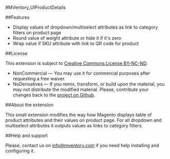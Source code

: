 #MVentory_UIProductDetails

##Features

* Display values of dropdown/multiselect attributes as link to category filters
on product page
* Round value of weight attribute or hide it if it's zero
* Wrap value if SKU attribute with link to QR code for product

##License

This extension is subject to
[Creative Commons License BY-NC-ND](http://creativecommons.org/licenses/by-nc-nd/4.0/).
* NonCommercial — You may use it for commercial purposes after requesting a free
waiver.
* NoDerivatives — If you remix, transform, or build upon the material, you may
not distribute the modified material. Please, contribute your changes back
to the [project on Github](https://github.com/mVentory/MVentory_UI).

##About the extension

This small extension modifies the way how Magento displays table of product
attributes and their values on product page. For all dropdown and multiselect
attributes it outputs values as links to category filters.


##Help and support

Please, contact us on info@mventory.com if you need help installing
and configuring it.
